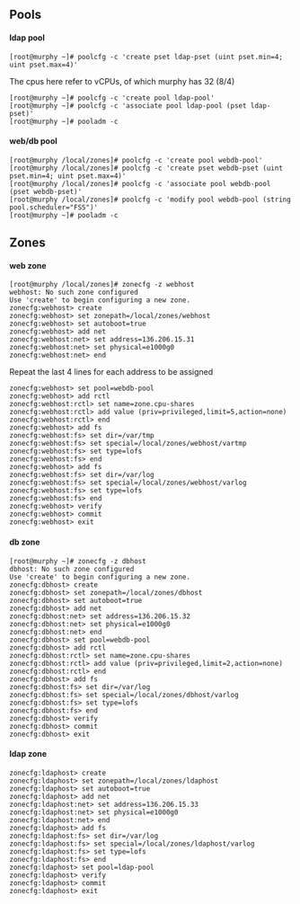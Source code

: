 ## Pools

#### ldap pool


	[root@murphy ~]# poolcfg -c 'create pset ldap-pset (uint pset.min=4; uint pset.max=4)'

The cpus here refer to vCPUs, of which murphy has 32 (8/4)


	[root@murphy ~]# poolcfg -c 'create pool ldap-pool'
	[root@murphy ~]# poolcfg -c 'associate pool ldap-pool (pset ldap-pset)'
	[root@murphy ~]# pooladm -c



#### web/db pool


	[root@murphy /local/zones]# poolcfg -c 'create pool webdb-pool'
	[root@murphy /local/zones]# poolcfg -c 'create pset webdb-pset (uint pset.min=4; uint pset.max=4)' 
	[root@murphy /local/zones]# poolcfg -c 'associate pool webdb-pool (pset webdb-pset)'
	[root@murphy /local/zones]# poolcfg -c 'modify pool webdb-pool (string pool.scheduler="FSS")'
	[root@murphy ~]# pooladm -c








## Zones

#### web zone


	[root@murphy /local/zones]# zonecfg -z webhost
	webhost: No such zone configured
	Use 'create' to begin configuring a new zone.
	zonecfg:webhost> create
	zonecfg:webhost> set zonepath=/local/zones/webhost
	zonecfg:webhost> set autoboot=true
	zonecfg:webhost> add net
	zonecfg:webhost:net> set address=136.206.15.31
	zonecfg:webhost:net> set physical=e1000g0
	zonecfg:webhost:net> end

Repeat the last 4 lines for each address to be assigned


	zonecfg:webhost> set pool=webdb-pool
	zonecfg:webhost> add rctl
	zonecfg:webhost:rctl> set name=zone.cpu-shares
	zonecfg:webhost:rctl> add value (priv=privileged,limit=5,action=none)
	zonecfg:webhost:rctl> end
	zonecfg:webhost> add fs
	zonecfg:webhost:fs> set dir=/var/tmp
	zonecfg:webhost:fs> set special=/local/zones/webhost/vartmp
	zonecfg:webhost:fs> set type=lofs
	zonecfg:webhost:fs> end
	zonecfg:webhost> add fs
	zonecfg:webhost:fs> set dir=/var/log
	zonecfg:webhost:fs> set special=/local/zones/webhost/varlog
	zonecfg:webhost:fs> set type=lofs
	zonecfg:webhost:fs> end
	zonecfg:webhost> verify
	zonecfg:webhost> commit
	zonecfg:webhost> exit


#### db zone


	[root@murphy ~]# zonecfg -z dbhost
	dbhost: No such zone configured
	Use 'create' to begin configuring a new zone.
	zonecfg:dbhost> create
	zonecfg:dbhost> set zonepath=/local/zones/dbhost
	zonecfg:dbhost> set autoboot=true
	zonecfg:dbhost> add net
	zonecfg:dbhost:net> set address=136.206.15.32
	zonecfg:dbhost:net> set physical=e1000g0
	zonecfg:dbhost:net> end
	zonecfg:dbhost> set pool=webdb-pool
	zonecfg:dbhost> add rctl
	zonecfg:dbhost:rctl> set name=zone.cpu-shares
	zonecfg:dbhost:rctl> add value (priv=privileged,limit=2,action=none)
	zonecfg:dbhost:rctl> end
	zonecfg:dbhost> add fs
	zonecfg:dbhost:fs> set dir=/var/log
	zonecfg:dbhost:fs> set special=/local/zones/dbhost/varlog
	zonecfg:dbhost:fs> set type=lofs
	zonecfg:dbhost:fs> end
	zonecfg:dbhost> verify
	zonecfg:dbhost> commit
	zonecfg:dbhost> exit


#### ldap zone


	zonecfg:ldaphost> create
	zonecfg:ldaphost> set zonepath=/local/zones/ldaphost
	zonecfg:ldaphost> set autoboot=true
	zonecfg:ldaphost> add net
	zonecfg:ldaphost:net> set address=136.206.15.33
	zonecfg:ldaphost:net> set physical=e1000g0
	zonecfg:ldaphost:net> end
	zonecfg:ldaphost> add fs
	zonecfg:ldaphost:fs> set dir=/var/log
	zonecfg:ldaphost:fs> set special=/local/zones/ldaphost/varlog
	zonecfg:ldaphost:fs> set type=lofs
	zonecfg:ldaphost:fs> end
	zonecfg:ldaphost> set pool=ldap-pool
	zonecfg:ldaphost> verify
	zonecfg:ldaphost> commit
	zonecfg:ldaphost> exit
